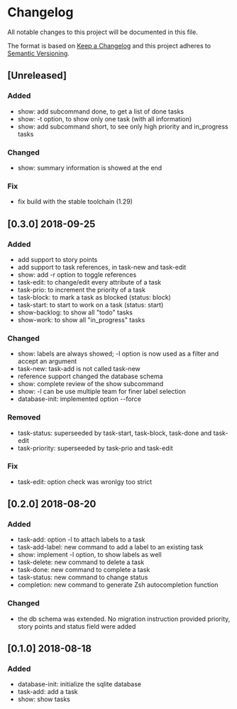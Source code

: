 # Changelog
All notable changes to this project will be documented in this file.

The format is based on [Keep a Changelog](http://keepachangelog.com/en/1.0.0/)
and this project adheres to [Semantic Versioning](http://semver.org/spec/v2.0.0.html).

## [Unreleased]
### Added
- show: add subcommand done, to get a list of done tasks
- show: -t option, to show only one task (with all information)
- show: add subcommand short, to see only high priority and in_progress tasks

### Changed
- show: summary information is showed at the end

### Fix
- fix build with the stable toolchain (1.29)

## [0.3.0] 2018-09-25
### Added
- add support to story points
- add support to task references, in task-new and task-edit
- show: add -r option to toggle references 
- task-edit: to change/edit every attribute of a task
- task-prio: to increment the priority of a task
- task-block: to mark a task as blocked (status: block)
- task-start: to start to work on a task (status: start)
- show-backlog: to show all "todo" tasks
- show-work: to show all "in_progress" tasks

### Changed
- show: labels are always showed; -l option is now used as a filter and accept an argument
- task-new: task-add is not called task-new
- reference support changed the database schema
- show: complete review of the show subcommand
- show: -l can be use multiple team for finer label selection
- database-init: implemented option --force

### Removed
- task-status: superseeded by task-start, task-block, task-done and task-edit
- task-priority: superseeded by task-prio and task-edit

### Fix
- task-edit: option check was wronlgy too strict

## [0.2.0] 2018-08-20
### Added
- task-add: option -l to attach labels to a task
- task-add-label: new command to add a label to an existing task
- show: implement -l option, to show labels as well
- task-delete: new command to delete a task
- task-done: new command to complete a task
- task-status: new command to change status
- completion: new command to generate Zsh autocompletion function

### Changed
- the db schema was extended. No migration instruction provided
  priority, story points and status field were added

## [0.1.0] 2018-08-18
### Added
- database-init: initialize the sqlite database
- task-add: add a task
- show: show tasks
